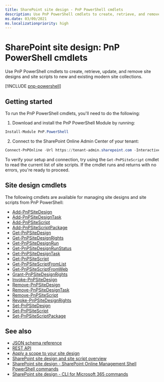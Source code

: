 ```yaml
---
title: SharePoint site design - PnP PowerShell cmdlets
description: Use PnP PowerShell cmdlets to create, retrieve, and remove site designs and site scripts.
ms.date: 03/09/2021
ms.localizationpriority: high
---
```


# SharePoint site design: PnP PowerShell cmdlets

Use PnP PowerShell cmdlets to create, retrieve, update, and remove site designs and site scripts to new and existing modern site collections.

[!INCLUDE [pnp-powershell](../../includes/snippets/open-source/pnp-powershell.md)]

## Getting started

To run the PnP PowerShell cmdlets, you'll need to do the following:

1. Download and install the PnP PowerShell Module by running:

```PowerShell
Install-Module PnP.PowerShell
```

2. Connect to the SharePoint Online Admin Center of your tenant:

```PowerShell
Connect-PnPOnline -Url https://tenant-admin.sharepoint.com -Interactive
```

To verify your setup and connection, try using the `Get-PnPSiteScript` cmdlet to read the current list of site scripts. If the cmdlet runs and returns with no errors, you're ready to proceed.

## Site design cmdlets

The following cmdlets are available for managing site designs and site scripts from PnP PowerShell:

- [Add-PnPSiteDesign](https://pnp.github.io/powershell/cmdlets/Add-PnPSiteDesign)
- [Add-PnPSiteDesignTask](https://pnp.github.io/powershell/cmdlets/Add-PnPSiteDesignTask)
- [Add-PnPSiteScript](https://pnp.github.io/powershell/cmdlets/Add-PnPSiteScript)
- [Add-PnPSiteScriptPackage](https://pnp.github.io/powershell/cmdlets/Add-PnPSiteScriptPackage)
- [Get-PnPSiteDesign](https://pnp.github.io/powershell/cmdlets/Get-PnPSiteDesign)
- [Get-PnPSiteDesignRights](https://pnp.github.io/powershell/cmdlets/Get-PnPSiteDesignRights)
- [Get-PnPSiteDesignRun](https://pnp.github.io/powershell/cmdlets/Get-PnPSiteDesignRun)
- [Get-PnPSiteDesignRunStatus](https://pnp.github.io/powershell/cmdlets/Get-PnPSiteDesignRunStatus)
- [Get-PnPSiteDesignTask](https://pnp.github.io/powershell/cmdlets/Get-PnPSiteDesignTask)
- [Get-PnPSiteScript](https://pnp.github.io/powershell/cmdlets/Get-PnPSiteScript)
- [Get-PnPSiteScriptFromList](https://pnp.github.io/powershell/cmdlets/Get-PnPSiteScriptFromList)
- [Get-PnPSiteScriptFromWeb](https://pnp.github.io/powershell/cmdlets/Get-PnPSiteScriptFromWeb)
- [Grant-PnPSiteDesignRights](https://pnp.github.io/powershell/cmdlets/Grant-PnPSiteDesignRights)
- [Invoke-PnPSiteDesign](https://pnp.github.io/powershell/cmdlets/Invoke-PnPSiteDesign)
- [Remove-PnPSiteDesign](https://pnp.github.io/powershell/cmdlets/Remove-PnPSiteDesign)
- [Remove-PnPSiteDesignTask](https://pnp.github.io/powershell/cmdlets/Remove-PnPSiteDesignTask)
- [Remove-PnPSiteScript](https://pnp.github.io/powershell/cmdlets/Remove-PnPSiteScript)
- [Revoke-PnPSiteDesignRights](https://pnp.github.io/powershell/cmdlets/Revoke-PnPSiteDesignRights)
- [Set-PnPSiteDesign](https://pnp.github.io/powershell/cmdlets/Set-PnPSiteDesign)
- [Set-PnPSiteScript](https://pnp.github.io/powershell/cmdlets/Set-PnPSiteScript)
- [Set-PnPSiteScriptPackage](https://pnp.github.io/powershell/cmdlets/Set-PnPSiteScriptPackage)

## See also

- [JSON schema reference](site-design-json-schema.md)
- [REST API](site-design-rest-api.md)
- [Apply a scope to your site design](site-design-scoping.md)
- [SharePoint site design and site script overview](site-design-overview.md)
- [SharePoint site design - SharePoint Online Management Shell PowerShell commands](site-design-powershell.md)
- [SharePoint site design - CLI for Microsoft 365 commands](site-design-o365cli.md)
